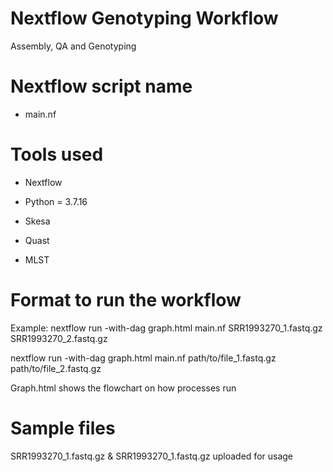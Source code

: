 # Nextflow Genotyping Workflow

Assembly, QA and Genotyping

# Nextflow script name
* main.nf

# Tools used
* Nextflow

* Python = 3.7.16

* Skesa

* Quast

* MLST

# Format to run the workflow
Example: nextflow run -with-dag graph.html main.nf SRR1993270_1.fastq.gz SRR1993270_2.fastq.gz 

nextflow run -with-dag graph.html main.nf path/to/file_1.fastq.gz path/to/file_2.fastq.gz


Graph.html shows the flowchart on how processes run

# Sample files
SRR1993270_1.fastq.gz & SRR1993270_1.fastq.gz uploaded for usage

